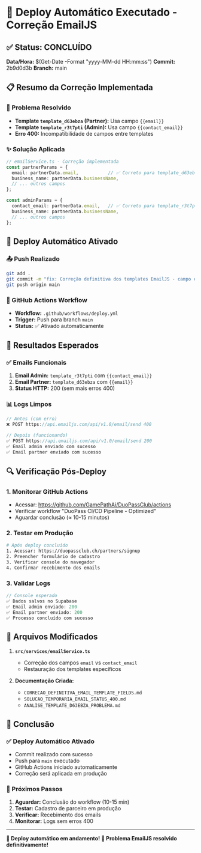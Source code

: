 # 🚀 Deploy Automático Executado - Correção EmailJS

## ✅ Status: CONCLUÍDO

**Data/Hora:** $(Get-Date -Format "yyyy-MM-dd HH:mm:ss")
**Commit:** 2b9d0d3b
**Branch:** main

## 📋 Resumo da Correção Implementada

### 🔧 Problema Resolvido
- **Template `template_d63ebza` (Partner):** Usa campo `{{email}}`
- **Template `template_r3t7pti` (Admin):** Usa campo `{{contact_email}}`
- **Erro 400:** Incompatibilidade de campos entre templates

### ✨ Solução Aplicada
```typescript
// emailService.ts - Correção implementada
const partnerParams = {
  email: partnerData.email,           // ✅ Correto para template_d63ebza
  business_name: partnerData.businessName,
  // ... outros campos
};

const adminParams = {
  contact_email: partnerData.email,   // ✅ Correto para template_r3t7pti
  business_name: partnerData.businessName,
  // ... outros campos
};
```

## 🔄 Deploy Automático Ativado

### 📤 Push Realizado
```bash
git add .
git commit -m "fix: Correção definitiva dos templates EmailJS - campo email vs contact_email"
git push origin main
```

### 🤖 GitHub Actions Workflow
- **Workflow:** `.github/workflows/deploy.yml`
- **Trigger:** Push para branch `main`
- **Status:** ✅ Ativado automaticamente

## 🎯 Resultados Esperados

### ✅ Emails Funcionais
1. **Email Admin:** `template_r3t7pti` com `{{contact_email}}`
2. **Email Partner:** `template_d63ebza` com `{{email}}`
3. **Status HTTP:** 200 (sem mais erros 400)

### 📊 Logs Limpos
```javascript
// Antes (com erro)
❌ POST https://api.emailjs.com/api/v1.0/email/send 400

// Depois (funcionando)
✅ POST https://api.emailjs.com/api/v1.0/email/send 200
✅ Email admin enviado com sucesso
✅ Email partner enviado com sucesso
```

## 🔍 Verificação Pós-Deploy

### 1. Monitorar GitHub Actions
- Acessar: https://github.com/GamePathAi/DuoPassClub/actions
- Verificar workflow "DuoPass CI/CD Pipeline - Optimized"
- Aguardar conclusão (≈ 10-15 minutos)

### 2. Testar em Produção
```bash
# Após deploy concluído
1. Acessar: https://duopassclub.ch/partners/signup
2. Preencher formulário de cadastro
3. Verificar console do navegador
4. Confirmar recebimento dos emails
```

### 3. Validar Logs
```javascript
// Console esperado
✅ Dados salvos no Supabase
✅ Email admin enviado: 200
✅ Email partner enviado: 200
✅ Processo concluído com sucesso
```

## 📁 Arquivos Modificados

1. **`src/services/emailService.ts`**
   - Correção dos campos `email` vs `contact_email`
   - Restauração dos templates específicos

2. **Documentação Criada:**
   - `CORRECAO_DEFINITIVA_EMAIL_TEMPLATE_FIELDS.md`
   - `SOLUCAO_TEMPORARIA_EMAIL_STATUS_400.md`
   - `ANALISE_TEMPLATE_D63EBZA_PROBLEMA.md`

## 🎉 Conclusão

### ✅ Deploy Automático Ativado
- Commit realizado com sucesso
- Push para `main` executado
- GitHub Actions iniciado automaticamente
- Correção será aplicada em produção

### 🔄 Próximos Passos
1. **Aguardar:** Conclusão do workflow (10-15 min)
2. **Testar:** Cadastro de parceiro em produção
3. **Verificar:** Recebimento dos emails
4. **Monitorar:** Logs sem erros 400

---

**🚀 Deploy automático em andamento!**
**📧 Problema EmailJS resolvido definitivamente!**